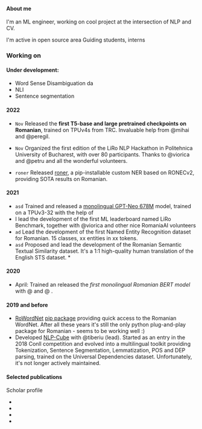 #### About me

I'm an ML engineer, working on cool project at the intersection of NLP and CV. 

I'm active in open source area
Guiding students, interns

### Working on

#### Under development:

* Word Sense Disambiguation da
* NLI
* Sentence segmentation

#### 2022

* ``Nov`` Released the **first T5-base and large pretrained checkpoints on Romanian**, trained on TPUv4s from TRC. Invaluable help from @mihai and @peregil.
* ``Nov`` Organized the first edition of the LiRo NLP Hackathon in Politehnica University of Bucharest, with over 80 participants. Thanks to @viorica and @petru and all the wonderful volunteers. 
     
* ``roner`` Released [roner](), a pip-installable custom NER based on RONECv2, providing SOTA results on Romanian.  
#### 2021

* ``asd`` Trained and released a [monolingual GPT-Neo 678M]() model, trained on a TPUv3-32 with the help of 
* I lead the development of the first ML leaderboard named LiRo Benchmark, together with @viorica and other nice RomaniaAI volunteers 
* ``ad`` Lead the development of the first Named Entity Recognition dataset for Romanian. 15 classes, xx entities in xx tokens.
* ``asd`` Proposed and lead the development of the Romanian Semantic Textual Similarity dataset. It's a 1:1 high-quality human translation of the English STS dataset. * 

#### 2020

* April: Trained an released the *first monolingual Romanian BERT model* with @ and @ .  

#### 2019 and before

* [RoWordNet](https://github.com/dumitrescustefan/RoWordNet) [pip package](https://pypi.org/project/rowordnet/) providing quick access to the Romanian WordNet. After all these years it's still the only python plug-and-play package for Romanian - seems to be working well :)
* Developed [NLP-Cube](https://github.com/adobe/NLP-Cube) with @tiberiu (lead). Started as an entry in the 2018 Conll competition and evolved into a multilingual toolkit providing Tokenization, Sentence Segmentation, Lemmatization, POS and DEP parsing, trained on the Universal Dependencies dataset. Unfortunately, it's not longer actively maintained.

#### Selected publications

Scholar profile 

* 
* 
* 
* 


